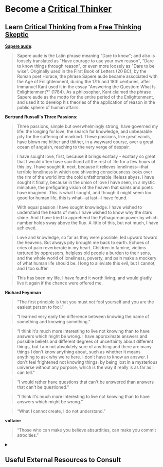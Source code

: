 # Become a [Critical Thinker](https://en.wikipedia.org/wiki/Category:Critical_thinking_skills)

## Learn [Critical Thinking](https://en.wikipedia.org/wiki/Category:Critical_thinking) from a [Free Thinking](https://en.wikipedia.org/wiki/Category:Freethought) [Skeptic](https://en.wikipedia.org/wiki/Category:Skepticism)

**[Sapere aude](https://en.wikipedia.org/wiki/Sapere_aude)**: 
> Sapere aude is the Latin phrase meaning "Dare to know"; and also is loosely translated as "Have courage to use your own reason", "Dare to know things through reason", or even more loosely as "Dare to be wise". Originally used in the First Book of Letters (20 BC), by the Roman poet Horace, the phrase Sapere aude became associated with the Age of Enlightenment, during the 17th and 18th centuries, after Immanuel Kant used it in the essay "Answering the Question: What Is Enlightenment?" (1784). As a philosopher, Kant claimed the phrase Sapere aude as the motto for the entire period of the Enlightenment, and used it to develop his theories of the application of reason in the public sphere of human affairs.

**Bertrand Russall's Three Passions**:
> Three passions, simple but overwhelmingly strong, have governed my life: the longing for love, the search for knowledge, and unbearable pity for the suffering of mankind. These passions, like great winds, have blown me hither and thither, in a wayward course, over a great ocean of anguish, reaching to the very verge of despair.

> I have sought love, first, because it brings ecstasy - ecstasy so great that I would often have sacrificed all the rest of life for a few hours of this joy. I have sought it, next, because it relieves loneliness--that terrible loneliness in which one shivering consciousness looks over the rim of the world into the cold unfathomable lifeless abyss. I have sought it finally, because in the union of love I have seen, in a mystic miniature, the prefiguring vision of the heaven that saints and poets have imagined. This is what I sought, and though it might seem too good for human life, this is what--at last--I have found.

> With equal passion I have sought knowledge. I have wished to understand the hearts of men. I have wished to know why the stars shine. And I have tried to apprehend the Pythagorean power by which number holds sway above the flux. A little of this, but not much, I have achieved.

> Love and knowledge, so far as they were possible, led upward toward the heavens. But always pity brought me back to earth. Echoes of cries of pain reverberate in my heart. Children in famine, victims tortured by oppressors, helpless old people a burden to their sons, and the whole world of loneliness, poverty, and pain make a mockery of what human life should be. I long to alleviate this evil, but I cannot, and I too suffer.

> This has been my life. I have found it worth living, and would gladly live it again if the chance were offered me.

**Richard Feynman**
> “The first principle is that you must not fool yourself and you are the easiest person to fool.”

> “I learned very early the difference between knowing the name of something and knowing something.”

> “I think it's much more interesting to live not knowing than to have answers which might be wrong. I have approximate answers and possible beliefs and different degrees of uncertainty about different things, but I am not absolutely sure of anything and there are many things I don't know anything about, such as whether it means anything to ask why we're here. I don't have to know an answer. I don't feel frightened not knowing things, by being lost in a mysterious universe without any purpose, which is the way it really is as far as I can tell.”

> “I would rather have questions that can't be answered than answers that can't be questioned.”

> “I think it's much more interesting to live not knowing than to have answers which might be wrong.”

> “What I cannot create, I do not understand.”

**voltaire**
> “Those who can make you believe absurdities, can make you commit atrocities.”


<details><summary><h2>Useful External Resources to Consult</h2></summary>

- [Introductory Critical Thinking](https://www.youtube.com/playlist?list=PLE2A771BBA7773B62)
- [Critical Thinking](https://www.youtube.com/playlist?list=PLSvsx8116eZiEj6UHvGoNZ8-YKmhatNCS)
- [Practical Reason](https://www.youtube.com/playlist?list=PLSvsx8116eZjiLMHpa5TZZHMUIzCsvkTS)

## My Own Blogs

1. [Critical Thinking Academy](https://thecriticalthinkingacademy.blogspot.com/?m=1)
2. [The Critical Thinking Academy](https://thecriticalthinkingacademy.com/)
3. [Medium Blog](https://medium.com/@ajfontana78)

## Some Blogs and Websites I Like

1. [The Ethical Skeptic](https://theethicalskeptic.com/)
2. [Daily Philosophy](https://daily-philosophy.com/)
3. [Human Truth Foundation](http://www.humantruth.info/)
4. [Stefan Schubert](https://stefanfschubert.com/)
5. [Practical Ethics](https://blog.practicalethics.ox.ac.uk/)
6. [Effectiviology](https://effectiviology.com/)
7. [Science or Not?](https://scienceornot.net/)
8. [Understanding Evolution](https://evolution.berkeley.edu/)
9. [Science Based Medicine](https://sciencebasedmedicine.org/)
10. [Less Wrong](https://www.lesswrong.com/)
11. [Street Epistemology](https://streetepistemology.com/)
12. [FS Blog](https://fs.blog/)
13. [Dr. Andreas Mitthias](https://andreasmatthias.com/blog/index.html)
14. [Rock Roderick](http://rickroderick.org/)
15. [Brain Inspired Podcast](https://braininspired.co/podcast/)
16. [Z Statistics](https://www.zstatistics.com/)
17. [Religion for Breakfast](https://religionforbreakfast.com/)
18. [Rosa Rubicondior](https://rosarubicondior.blogspot.com/?m=1)
19. [Humes Apprentice](https://skepticink.com/humesapprentice/)
20. [Skeptic Podcast](https://www.skeptic.com/)
21. [Skeptophilia](https://www.skeptophilia.com/?m=1)
22. [Skeptical Inquirer](https://skepticalinquirer.org/)
23. [Good Thinking Society](https://goodthinkingsociety.org/)
24. [Neurologica](https://theness.com/neurologicablog/)
25. [Sandwalk: Skeptical Biochemist](https://sandwalk.blogspot.com/?m=1)
26. [Skeptical Science](https://www.skeptical-science.com/)
27. [The Daily Skeptic](https://dailysceptic.org/)
28. [The Australian Skeptic](https://www.skeptics.com.au/)
29. [Skeptical Science](https://skepticalscience.com/)
30. [The Skeptic: Reason with Compassion](https://www.skeptic.org.uk/)
31. [Marginal Revolution](https://marginalrevolution.com/)
32. [Econ Lib Blog](https://www.econlib.org/econlog/)
33. [Naked Capitalism](https://www.nakedcapitalism.com/)
34. [Econbrowser](http://econbrowser.com/)
35. [Greg Mankiw](https://gregmankiw.blogspot.com/)
36. [Error Statistics](https://errorstatistics.com/)
37. [Free Range Stats](http://freerangestats.info/)
38. [Freakonometrics](https://freakonometrics.hypotheses.org/)
39. [Doing Bayesian Data Analysis](http://doingbayesiandataanalysis.blogspot.com/?m=1)
40. [Econometrics Blog](https://www.econometrics.blog/)
41. [Econometrics Beat: Dave Giles' Blog](https://davegiles.blogspot.com/?m=1)
42. [Data Analytics Blog](https://www.aptech.com/blog/category/econometrics/)
43. [Stata Blog](https://blog.stata.com/)
44. [Hyndsight](https://robjhyndman.com/hyndsight/)
45. [Econometric Sense](https://econometricsense.blogspot.com/?m=1)
46. [Mostly Harmless Econometrics Blog](https://www.mostlyharmlesseconometrics.com/blog/)
47. [Climate Econometrics Blog](https://www.climateeconometrics.org/category/researchblog/)
48. [Lars P. Syll Blog](https://larspsyll.wordpress.com/)
49. [Thinking Is Power](https://thinkingispower.com/)
50. [Massimo Pigliucci](https://massimopigliucci.org/)
51. [Center for Applied Rationality](https://www.rationality.org/)
52. [Imperfect Cognitions](http://imperfectcognitions.blogspot.com/)
53. [The Decision Lab](https://thedecisionlab.com/)
54. [The Systems Thinker](https://thesystemsthinker.com/)
55. [Networks and Systems](https://petterhol.me/blog/)
56. [Systems Thinking](https://se-scholar.com/se-blog/category/Systems+Thinking)
57. [Evaluation](http://mandeblog.blogspot.com/)
58. [Duncan Watts](https://duncanjwatts.com/)
59. [ISSS](https://www.isss.org/home/)
60. [Sense Sensibility & Science](https://sensesensibilityscience.berkeley.edu/)
61. [Experimental Philosophy](http://experimental-philosophy.yale.edu/)
62. [Causal Analysis in Theory and Practice](http://causality.cs.ucla.edu/blog/)
63. [The Information Philosopher](https://www.informationphilosopher.com/)
64. [New Savanna](https://new-savanna.blogspot.com/)
65. [UC Berkeley Stats and Critical Thinking](https://www.stat.berkeley.edu/~stark/SticiGui/Text/toc.htm)
66. [Global Center for Religious Research](https://www.gcrr.org/)
67. [System Dynamics](https://systemdynamics.org/)
68. [Positivism: Secular, Social, Scientific](http://positivists.org/blog/welcome)
69. [Statistics How To](https://www.statisticshowto.com/)
70. [Mythology Matters](https://mythologymatters.wordpress.com/)
71. [Closer to Truth](https://closertotruth.com/)
72. [Computational Social Dynamics](https://picsolab.github.io/)
73. [Computational Social Science Lab](https://dgarcia.eu/)
74. [Big Book of R](https://www.bigbookofr.com/index.html)
75. [Reason](https://reason.com/)
76. [Alicia Juarrero](https://aliciajuarrerodotcom1.wordpress.com/)
77. [European_Council_of_Skeptical_Organisations](https://en.wikipedia.org/wiki/European_Council_of_Skeptical_Organisations) and [website](https://www.ecso.org/)
78. [The European Skeptics Podcast](https://theesp.eu/)
79. [Skepsis](https://skepsis.nl/english/)
80. [List of Skeptical Organizations](https://en.wikipedia.org/wiki/List_of_skeptical_organizations)
81. [Ordinary Philosophy](https://ordinaryphilosophy.com/)
82. [Bible and Archeology](https://bam.sites.uiowa.edu/)
83. [New England Complex Systems Institute](https://necsi.edu/)
84. [Sean H. Rice](https://www.depts.ttu.edu/biology/people/Faculty/Rice/home/)
85. [Markula Center for Applied Ethics](https://www.scu.edu/ethics/)
86. [The Decision Lab](https://thedecisionlab.com/)
87. [EconLib](https://www.econlib.org/)
88. [Jack Miller Center](https://jackmillercenter.org/)
89. [Stephenson Institute](https://www.wabash.edu/stephenson-institute/)
90. [Rising Entropy](https://risingentropy.com/)
91. [Anarchy Archives](http://dwardmac.pitzer.edu/Anarchist_Archives/index.html)
92. [Harry Crane](http://www.harrycrane.com/)
93. [Handbook of Engineering Statistics](https://www.itl.nist.gov/div898/handbook/index.htm)
94. [Complexity Sciences Center](https://csc.ucdavis.edu/Welcome.html)
95. [Software Engineering Institute](https://www.sei.cmu.edu/)
96. [Society of Research Software Engineering](https://society-rse.org/)
97. [MIT Institute for Data Systems and Society](https://idss.mit.edu/research/)
98. [Decision Science Institute](https://decisionsciences.org/)
99. [UseOfReason](https://useofreason.wordpress.com/)
100. [Philosophical Disquotations](https://philosophicaldisquisitions.blogspot.com/p/about.html?m=1)
101. [Objectivism in Depth](https://objectivismindepth.com/)
102. [Christopher Hitchcock](https://philpeople.org/profiles/christopher-hitchcock)
103. [Adam Smith Works](https://www.adamsmithworks.org/)
104. [Philosophy, Engineering, and Technology](https://philosophyengineering.com/)
105. [thephilosopher1923](https://www.thephilosopher1923.org/)
106. [Concepts and Cognition Lab](https://cognition.princeton.edu/)
107. [Developing Belief Network](https://www.developingbelief.com/)
108. [Religion News](https://religionnews.com/)
109. [thebehavioralscientist](https://www.thebehavioralscientist.com/)
110. [Decision Sciences Institute](https://decisionsciences.org/)
111. [Eric Aldrich](http://ealdrich.com/)

</details>
